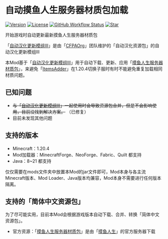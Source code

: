 # 自动摸鱼人生服务器材质包加载
[![Version](https://img.shields.io/github/v/release/OldGodShen/I7MEUpdateMod?label=&logo=V&labelColor=E1F5FE&color=5D87BF&style=for-the-badge)](https://github.com/OldGodShen/I7MEUpdateMod/tags)
[![License](https://img.shields.io/github/license/OldGodShen/I7MEUpdateMod?label=&logo=c&style=for-the-badge&color=A8B9CC&labelColor=455A64)](https://github.com/OldGodShen/I7MEUpdateMod/blob/main/LICENSE)
[![GitHub Workflow Status](https://img.shields.io/github/actions/workflow/status/OldGodShen/I7MEUpdateMod/release.yml?style=for-the-badge&label=&logo=Gradle&labelColor=388E3C)](https://github.com/OldGodShen/I7MEUpdateMod/actions)
[![Star](https://img.shields.io/github/stars/OldGodShen/I7MEUpdateMod?label=&logo=GitHub&labelColor=black&color=FAFAFA&style=for-the-badge)](https://github.com/OldGodShen/I7MEUpdateMod/stargazers)

开始游戏时自动更新最新摸鱼人生服务器材质包

「[自动汉化更新模组Ⅲ](https://github.com/CFPAOrg/I18nUpdateMod3)」是由「[CFPAOrg](http://cfpa.team/)」团队维护的「自动汉化资源包」的自动汉化更新模组Ⅲ

本Mod基于「[自动汉化更新模组Ⅲ](https://github.com/CFPAOrg/I18nUpdateMod3)」用于自动下载、更新、应用「[摸鱼人生服务器材质包](http://43.248.184.175:26009/generated.zip)」，来避免「[ItemsAdder](https://www.spigotmc.org/resources/%E2%9C%A8itemsadder%E2%AD%90emotes-mobs-items-armors-hud-gui-emojis-blocks-wings-hats-liquids.73355)」在1.20.4切换子服时有时不能避免重复加载相同材质问题。

## 已知问题
- ~~与「[自动汉化更新模组Ⅲ](https://github.com/CFPAOrg/I18nUpdateMod3)」一起使用时会导致资源包合并，但是不会影响使用，目前没找到解决方案。~~ （已修复）
- 目前未发现其他问题

## 支持的版本
- Minecraft：1.20.4
- Mod加载器：MinecraftForge、NeoForge、Fabric、Quilt 都支持
- Java：8~21 都支持

仅仅需要在mods文件夹中放置本Mod的jar文件即可，Mod本身与各主流Minecraft版本、Mod Loader、Java版本均兼容，Mod本身不需要进行任何版本隔离。

## 支持的「简体中文资源包」
为了尽可能实用，目前本Mod会根据游戏版本自动下载、合并、转换「简体中文资源包」。

- 官方资源：「[摸鱼人生服务器材质包](http://43.248.184.175:26009/generated.zip)」是由「[摸鱼人生](https://www.mcbbs.net/thread-1438743-1-1.html)」的官方服务器下载